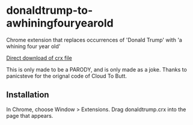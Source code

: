 donaldtrump-to-awhiningfouryearold
=============

Chrome extension that replaces occurrences of 'Donald Trump' with 'a whining four year old'

[Direct download of crx file](https://github.com/panicsteve/cloud-to-butt/blob/master/CloudToButt.crx?raw=true)

This is only made to be a PARODY, and is only made as a joke. Thanks to panicsteve for the orignal code of Cloud To Butt.


Installation
------------

In Chrome, choose Window > Extensions.  Drag donaldtrump.crx into the page that appears.


